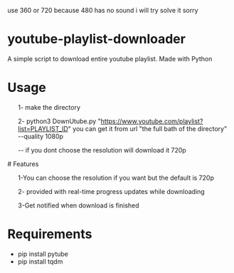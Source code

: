 use 360 or 720 because 480 has no sound i will try solve it sorry
# youtube-playlist-downloader
A simple script to download entire youtube playlist.
Made with Python

# Usage
<ul>
1- make the directory 


2- python3 DownUtube.py "https://www.youtube.com/playlist?list=PLAYLIST_ID" you can get it from url  "the full bath of the directory" --quality 1080p

-- if you dont choose the resolution will download it 720p
</ul>
# Features
<ul>
    1-You can choose the resolution if you want but the default is 720p
</ul>
<ul>
    2- provided with real-time progress updates while downloading 
</ul>
<ul>
    3-Get notified when download is finished
</ul>

# Requirements
<ul>
    <li>pip install pytube</li>
    <li>pip install tqdm</li>
</ul>


